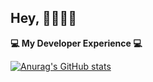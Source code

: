 <h2>Hey, 👋🏽👋🏽</h2>

<b>💻 My Developer Experience 💻</b>

<p>  

[![Anurag's GitHub stats](https://github-readme-stats.vercel.app/api?username=LxSTx&hide=contribs,prs,stars)](https://github.com/anuraghazra/github-readme-stats)
</p>
